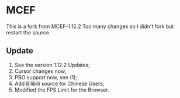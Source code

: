 # MCEF
This is a fork from MCEF-1.12.2
Too many changes so I didn't fork but restart the source

## Update
1. See the version 1.12.2 Updates;
2. Cursor changes now;
3. PBO support now, see (1);
4. Add Bilibili source for Chinese Users;
5. Modified the FPS Limit for the Browser.

